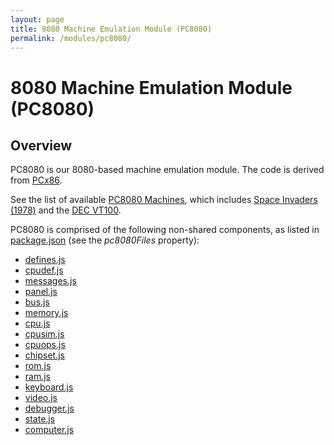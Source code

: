 ```yaml
---
layout: page
title: 8080 Machine Emulation Module (PC8080)
permalink: /modules/pc8080/
---
```


8080 Machine Emulation Module (PC8080)
===

Overview
---
PC8080 is our 8080-based machine emulation module.  The code is derived from [PCx86](/modules/pcx86/).

See the list of available [PC8080 Machines](/devices/pc8080/machine/), which includes
[Space Invaders (1978)](/devices/pc8080/machine/invaders/) and the [DEC VT100](/devices/pc8080/machine/vt100/).

PC8080 is comprised of the following non-shared components, as listed in [package.json](../../package.json)
(see the *pc8080Files* property):

* [defines.js](/modules/pc8080/lib/defines.js)
* [cpudef.js](/modules/pc8080/lib/cpudef.js)
* [messages.js](/modules/pc8080/lib/messages.js)
* [panel.js](/modules/pc8080/lib/panel.js)
* [bus.js](/modules/pc8080/lib/bus.js)
* [memory.js](/modules/pc8080/lib/memory.js)
* [cpu.js](/modules/pc8080/lib/cpu.js)
* [cpusim.js](/modules/pc8080/lib/cpusim.js)
* [cpuops.js](/modules/pc8080/lib/cpuops.js)
* [chipset.js](/modules/pc8080/lib/chipset.js)
* [rom.js](/modules/pc8080/lib/rom.js)
* [ram.js](/modules/pc8080/lib/ram.js)
* [keyboard.js](/modules/pc8080/lib/keyboard.js)
* [video.js](/modules/pc8080/lib/video.js)
* [debugger.js](/modules/pc8080/lib/debugger.js)
* [state.js](/modules/pc8080/lib/state.js)
* [computer.js](/modules/pc8080/lib/computer.js)
